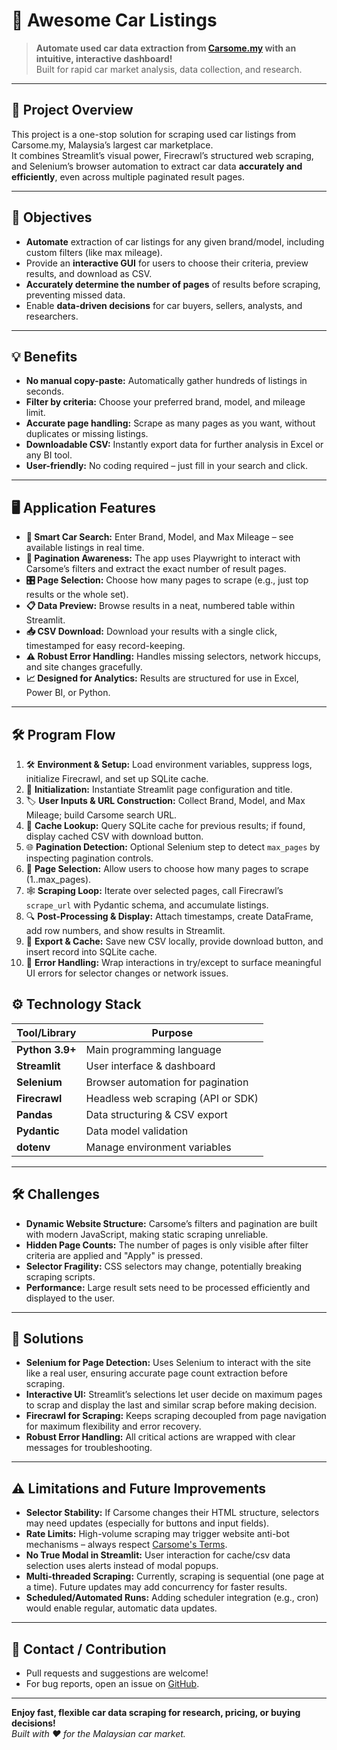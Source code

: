 # 🚗 Awesome Car Listings

> **Automate used car data extraction from [Carsome.my](https://www.carsome.my) with an intuitive, interactive dashboard!**  
> Built for rapid car market analysis, data collection, and research.

---

## 🌟 Project Overview

This project is a one-stop solution for scraping used car listings from Carsome.my, Malaysia’s largest car marketplace.  
It combines Streamlit’s visual power, Firecrawl’s structured web scraping, and Selenium’s browser automation to extract car data **accurately and efficiently**, even across multiple paginated result pages.

---

## 🎯 Objectives

- **Automate** extraction of car listings for any given brand/model, including custom filters (like max mileage).
- Provide an **interactive GUI** for users to choose their criteria, preview results, and download as CSV.
- **Accurately determine the number of pages** of results before scraping, preventing missed data.
- Enable **data-driven decisions** for car buyers, sellers, analysts, and researchers.

---

## 💡 Benefits

- **No manual copy-paste:** Automatically gather hundreds of listings in seconds.
- **Filter by criteria:** Choose your preferred brand, model, and mileage limit.
- **Accurate page handling:** Scrape as many pages as you want, without duplicates or missing listings.
- **Downloadable CSV:** Instantly export data for further analysis in Excel or any BI tool.
- **User-friendly:** No coding required – just fill in your search and click.

---

## 🖥️ Application Features

- **🔎 Smart Car Search:** Enter Brand, Model, and Max Mileage – see available listings in real time.
- **🧠 Pagination Awareness:** The app uses Playwright to interact with Carsome’s filters and extract the exact number of result pages.
- **🎛️ Page Selection:** Choose how many pages to scrape (e.g., just top results or the whole set).
- **📋 Data Preview:** Browse results in a neat, numbered table within Streamlit.
- **📥 CSV Download:** Download your results with a single click, timestamped for easy record-keeping.
- **⚠️ Robust Error Handling:** Handles missing selectors, network hiccups, and site changes gracefully.
- **📈 Designed for Analytics:** Results are structured for use in Excel, Power BI, or Python.

---
## 🛠️ Program Flow  

1. 🛠️ **Environment & Setup:** Load environment variables, suppress logs, initialize Firecrawl, and set up SQLite cache.  
2. 🔌 **Initialization:** Instantiate Streamlit page configuration and title.  
3. 🏷️ **User Inputs & URL Construction:** Collect Brand, Model, and Max Mileage; build Carsome search URL.  
4. 💾 **Cache Lookup:** Query SQLite cache for previous results; if found, display cached CSV with download button.  
5. 🌐 **Pagination Detection:** Optional Selenium step to detect `max_pages` by inspecting pagination controls.  
6. 🔄 **Page Selection:** Allow users to choose how many pages to scrape (1..max_pages).  
7. 🕸️ **Scraping Loop:** Iterate over selected pages, call Firecrawl’s `scrape_url` with Pydantic schema, and accumulate listings.  
8. 🔍 **Post-Processing & Display:** Attach timestamps, create DataFrame, add row numbers, and show results in Streamlit.  
9. 💾 **Export & Cache:** Save new CSV locally, provide download button, and insert record into SQLite cache.  
10. 🚨 **Error Handling:** Wrap interactions in try/except to surface meaningful UI errors for selector changes or network issues.

## ⚙️ Technology Stack

| Tool/Library       | Purpose                              |
|--------------------|--------------------------------------|
| **Python 3.9+**    | Main programming language            |
| **Streamlit**      | User interface & dashboard           |
| **Selenium**     | Browser automation for pagination    |
| **Firecrawl**      | Headless web scraping (API or SDK)   |
| **Pandas**         | Data structuring & CSV export        |
| **Pydantic**       | Data model validation                |
| **dotenv**         | Manage environment variables         |

---

## 🛠️ Challenges

- **Dynamic Website Structure:** Carsome’s filters and pagination are built with modern JavaScript, making static scraping unreliable.
- **Hidden Page Counts:** The number of pages is only visible after filter criteria are applied and "Apply" is pressed.
- **Selector Fragility:** CSS selectors may change, potentially breaking scraping scripts.
- **Performance:** Large result sets need to be processed efficiently and displayed to the user.

---

## 🚀 Solutions

- **Selenium for Page Detection:** Uses Selenium to interact with the site like a real user, ensuring accurate page count extraction before scraping.
- **Interactive UI:** Streamlit’s selections let user decide on maximum pages to scrap and display the last and similar scrap before making decision. 
- **Firecrawl for Scraping:** Keeps scraping decoupled from page navigation for maximum flexibility and error recovery.
- **Robust Error Handling:** All critical actions are wrapped with clear messages for troubleshooting.

---

## ⚠️ Limitations and Future Improvements

- **Selector Stability:** If Carsome changes their HTML structure, selectors may need updates (especially for buttons and input fields).
- **Rate Limits:** High-volume scraping may trigger website anti-bot mechanisms – always respect [Carsome's Terms](https://www.carsome.my/terms).
- **No True Modal in Streamlit:** User interaction for cache/csv data selection uses alerts instead of modal popups.
- **Multi-threaded Scraping:** Currently, scraping is sequential (one page at a time). Future updates may add concurrency for faster results.
- **Scheduled/Automated Runs:** Adding scheduler integration (e.g., cron) would enable regular, automatic data updates.

---

## 💬 Contact / Contribution

- Pull requests and suggestions are welcome!  
- For bug reports, open an issue on [GitHub](https://github.com/your-repo-url).

---

**Enjoy fast, flexible car data scraping for research, pricing, or buying decisions!**  
*Built with ❤️ for the Malaysian car market.*

